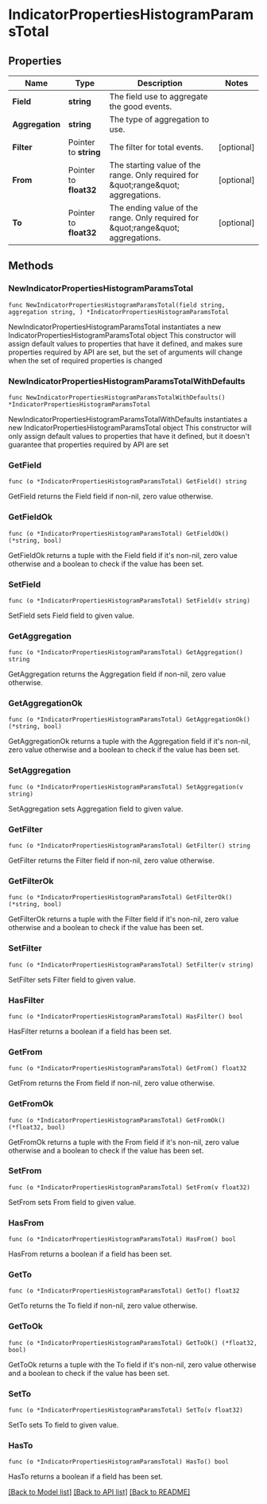 # IndicatorPropertiesHistogramParamsTotal

## Properties

Name | Type | Description | Notes
------------ | ------------- | ------------- | -------------
**Field** | **string** | The field use to aggregate the good events. | 
**Aggregation** | **string** | The type of aggregation to use. | 
**Filter** | Pointer to **string** | The filter for total events. | [optional] 
**From** | Pointer to **float32** | The starting value of the range. Only required for \&quot;range\&quot; aggregations. | [optional] 
**To** | Pointer to **float32** | The ending value of the range. Only required for \&quot;range\&quot; aggregations. | [optional] 

## Methods

### NewIndicatorPropertiesHistogramParamsTotal

`func NewIndicatorPropertiesHistogramParamsTotal(field string, aggregation string, ) *IndicatorPropertiesHistogramParamsTotal`

NewIndicatorPropertiesHistogramParamsTotal instantiates a new IndicatorPropertiesHistogramParamsTotal object
This constructor will assign default values to properties that have it defined,
and makes sure properties required by API are set, but the set of arguments
will change when the set of required properties is changed

### NewIndicatorPropertiesHistogramParamsTotalWithDefaults

`func NewIndicatorPropertiesHistogramParamsTotalWithDefaults() *IndicatorPropertiesHistogramParamsTotal`

NewIndicatorPropertiesHistogramParamsTotalWithDefaults instantiates a new IndicatorPropertiesHistogramParamsTotal object
This constructor will only assign default values to properties that have it defined,
but it doesn't guarantee that properties required by API are set

### GetField

`func (o *IndicatorPropertiesHistogramParamsTotal) GetField() string`

GetField returns the Field field if non-nil, zero value otherwise.

### GetFieldOk

`func (o *IndicatorPropertiesHistogramParamsTotal) GetFieldOk() (*string, bool)`

GetFieldOk returns a tuple with the Field field if it's non-nil, zero value otherwise
and a boolean to check if the value has been set.

### SetField

`func (o *IndicatorPropertiesHistogramParamsTotal) SetField(v string)`

SetField sets Field field to given value.


### GetAggregation

`func (o *IndicatorPropertiesHistogramParamsTotal) GetAggregation() string`

GetAggregation returns the Aggregation field if non-nil, zero value otherwise.

### GetAggregationOk

`func (o *IndicatorPropertiesHistogramParamsTotal) GetAggregationOk() (*string, bool)`

GetAggregationOk returns a tuple with the Aggregation field if it's non-nil, zero value otherwise
and a boolean to check if the value has been set.

### SetAggregation

`func (o *IndicatorPropertiesHistogramParamsTotal) SetAggregation(v string)`

SetAggregation sets Aggregation field to given value.


### GetFilter

`func (o *IndicatorPropertiesHistogramParamsTotal) GetFilter() string`

GetFilter returns the Filter field if non-nil, zero value otherwise.

### GetFilterOk

`func (o *IndicatorPropertiesHistogramParamsTotal) GetFilterOk() (*string, bool)`

GetFilterOk returns a tuple with the Filter field if it's non-nil, zero value otherwise
and a boolean to check if the value has been set.

### SetFilter

`func (o *IndicatorPropertiesHistogramParamsTotal) SetFilter(v string)`

SetFilter sets Filter field to given value.

### HasFilter

`func (o *IndicatorPropertiesHistogramParamsTotal) HasFilter() bool`

HasFilter returns a boolean if a field has been set.

### GetFrom

`func (o *IndicatorPropertiesHistogramParamsTotal) GetFrom() float32`

GetFrom returns the From field if non-nil, zero value otherwise.

### GetFromOk

`func (o *IndicatorPropertiesHistogramParamsTotal) GetFromOk() (*float32, bool)`

GetFromOk returns a tuple with the From field if it's non-nil, zero value otherwise
and a boolean to check if the value has been set.

### SetFrom

`func (o *IndicatorPropertiesHistogramParamsTotal) SetFrom(v float32)`

SetFrom sets From field to given value.

### HasFrom

`func (o *IndicatorPropertiesHistogramParamsTotal) HasFrom() bool`

HasFrom returns a boolean if a field has been set.

### GetTo

`func (o *IndicatorPropertiesHistogramParamsTotal) GetTo() float32`

GetTo returns the To field if non-nil, zero value otherwise.

### GetToOk

`func (o *IndicatorPropertiesHistogramParamsTotal) GetToOk() (*float32, bool)`

GetToOk returns a tuple with the To field if it's non-nil, zero value otherwise
and a boolean to check if the value has been set.

### SetTo

`func (o *IndicatorPropertiesHistogramParamsTotal) SetTo(v float32)`

SetTo sets To field to given value.

### HasTo

`func (o *IndicatorPropertiesHistogramParamsTotal) HasTo() bool`

HasTo returns a boolean if a field has been set.


[[Back to Model list]](../README.md#documentation-for-models) [[Back to API list]](../README.md#documentation-for-api-endpoints) [[Back to README]](../README.md)


